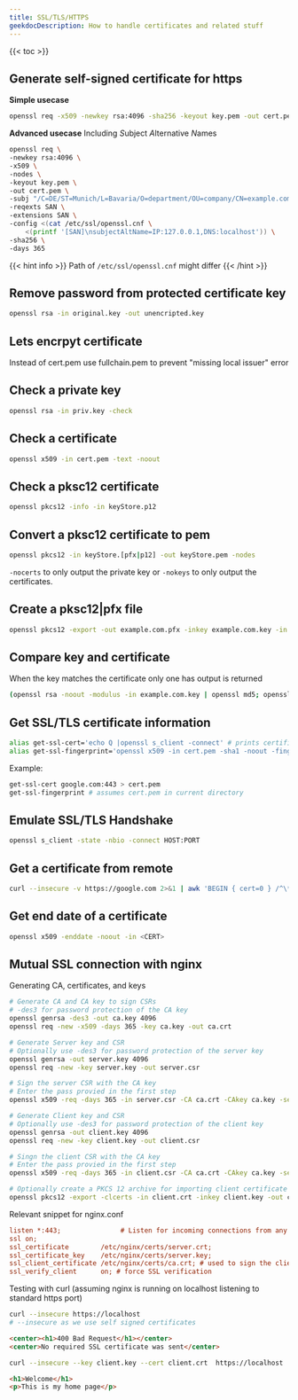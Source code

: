 ```yaml
---
title: SSL/TLS/HTTPS
geekdocDescription: How to handle certificates and related stuff
---
```


{{< toc >}}

## Generate self-signed certificate for https

**Simple usecase**

```bash
openssl req -x509 -newkey rsa:4096 -sha256 -keyout key.pem -out cert.pem -days 365
```

**Advanced usecase**
Including *S*ubject *A*lternative *N*ames

```bash
openssl req \
-newkey rsa:4096 \
-x509 \
-nodes \
-keyout key.pem \
-out cert.pem \
-subj "/C=DE/ST=Munich/L=Bavaria/O=department/OU=company/CN=example.com" \
-reqexts SAN \
-extensions SAN \
-config <(cat /etc/ssl/openssl.cnf \
    <(printf '[SAN]\nsubjectAltName=IP:127.0.0.1,DNS:localhost')) \
-sha256 \
-days 365
```

{{< hint info >}}
Path of `/etc/ssl/openssl.cnf` might differ
{{< /hint >}}

## Remove password from protected certificate key

```bash
openssl rsa -in original.key -out unencripted.key
```

## Lets encrpyt certificate

Instead of cert.pem use fullchain.pem to prevent "missing local issuer" error

## Check a private key

```bash
openssl rsa -in priv.key -check
```

## Check a certificate

```bash
openssl x509 -in cert.pem -text -noout
```

## Check a pksc12 certificate

```bash
openssl pkcs12 -info -in keyStore.p12
```

## Convert a pksc12 certificate to pem

```bash
openssl pkcs12 -in keyStore.[pfx|p12] -out keyStore.pem -nodes
```

`-nocerts` to only output the private key or `-nokeys` to only output the certificates.

## Create a pksc12|pfx file

```sh
openssl pkcs12 -export -out example.com.pfx -inkey example.com.key -in example.com.pem -certfile foo_intermediate.pem -certfile bar_intermediate.pem -certfile super_ca_root.pem
```

## Compare key and certificate

When the key matches the certificate only one has output is returned

```sh
(openssl rsa -noout -modulus -in example.com.key | openssl md5; openssl x509 -noout -modulus -in example.com.pem | openssl md5) | uniq
```

## Get SSL/TLS certificate information

```bash
alias get-ssl-cert='echo Q |openssl s_client -connect' # prints certificate
alias get-ssl-fingerprint='openssl x509 -in cert.pem -sha1 -noout -fingerprint'
```

Example:

```bash
get-ssl-cert google.com:443 > cert.pem
get-ssl-fingerprint # assumes cert.pem in current directory
```

## Emulate SSL/TLS Handshake

```bash
openssl s_client -state -nbio -connect HOST:PORT
```

## Get a certificate from remote

```bash
curl --insecure -v https://google.com 2>&1 | awk 'BEGIN { cert=0 } /^\* Server certificate:/ { cert=1 } /^\*/ { if (cert) print }'
```

## Get end date of a certificate

```sh
openssl x509 -enddate -noout -in <CERT>
```

## Mutual SSL connection with nginx

Generating CA, certificates, and keys

```bash
# Generate CA and CA key to sign CSRs
# -des3 for password protection of the CA key
openssl genrsa -des3 -out ca.key 4096
openssl req -new -x509 -days 365 -key ca.key -out ca.crt

# Generate Server key and CSR
# Optionally use -des3 for password protection of the server key
openssl genrsa -out server.key 4096
openssl req -new -key server.key -out server.csr

# Sign the server CSR with the CA key
# Enter the pass provied in the first step
openssl x509 -req -days 365 -in server.csr -CA ca.crt -CAkey ca.key -set_serial 01 -out server.crt

# Generate Client key and CSR
# Optionally use -des3 for password protection of the client key
openssl genrsa -out client.key 4096
openssl req -new -key client.key -out client.csr

# Singn the client CSR with the CA key
# Enter the pass provied in the first step
openssl x509 -req -days 365 -in client.csr -CA ca.crt -CAkey ca.key -set_serial 01 -out client.crt

# Optionally create a PKCS 12 archive for importing client certificate data in web browsers
openssl pkcs12 -export -clcerts -in client.crt -inkey client.key -out client.p12
```

Relevant snippet for nginx.conf

```ini
listen *:443;               # Listen for incoming connections from any interface on port 443 (TLS)
ssl on;
ssl_certificate        /etc/nginx/certs/server.crt;
ssl_certificate_key    /etc/nginx/certs/server.key;
ssl_client_certificate /etc/nginx/certs/ca.crt; # used to sign the client certificates
ssl_verify_client      on; # force SSL verification
```

Testing with curl (assuming nginx is running on localhost listening to standard https port)

```bash
curl --insecure https://localhost
# --insecure as we use self signed certificates
```

```html
<center><h1>400 Bad Request</h1></center>
<center>No required SSL certificate was sent</center>
```

```bash
curl --insecure --key client.key --cert client.crt  https://localhost
```

```html
<h1>Welcome</h1>
<p>This is my home page</p>
```
